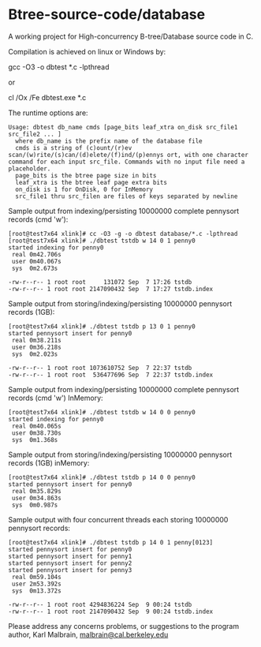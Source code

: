 Btree-source-code/database
==========================

A working project for High-concurrency B-tree/Database source code in C.

Compilation is achieved on linux or Windows by:

gcc -O3 -o dbtest *.c -lpthread

or

cl /Ox /Fe dbtest.exe *.c

The runtime options are:

    Usage: dbtest db_name cmds [page_bits leaf_xtra on_disk src_file1 src_file2 ... ]
      where db_name is the prefix name of the database file
      cmds is a string of (c)ount/(r)ev scan/(w)rite/(s)can/(d)elete/(f)ind/(p)ennys ort, with one character command for each input src_file. Commands with no input file need a placeholder.
      page_bits is the btree page size in bits
      leaf_xtra is the btree leaf page extra bits
      on_disk is 1 for OnDisk, 0 for InMemory
      src_file1 thru src_filen are files of keys separated by newline

Sample output from indexing/persisting 10000000 complete pennysort records (cmd 'w'):

    [root@test7x64 xlink]# cc -O3 -g -o dbtest database/*.c -lpthread
    [root@test7x64 xlink]# ./dbtest tstdb w 14 0 1 penny0
    started indexing for penny0
     real 0m42.706s
     user 0m40.067s
     sys  0m2.673s

    -rw-r--r-- 1 root root     131072 Sep  7 17:26 tstdb
    -rw-r--r-- 1 root root 2147090432 Sep  7 17:27 tstdb.index

Sample output from storing/indexing/persisting 10000000 pennysort records (1GB):

    [root@test7x64 xlink]# ./dbtest tstdb p 13 0 1 penny0
    started pennysort insert for penny0
     real 0m38.211s
     user 0m36.218s
     sys  0m2.023s

    -rw-r--r-- 1 root root 1073610752 Sep  7 22:37 tstdb
    -rw-r--r-- 1 root root  536477696 Sep  7 22:37 tstdb.index

Sample output from indexing/persisting 10000000 complete pennysort records (cmd 'w') InMemory:

    [root@test7x64 xlink]# ./dbtest tstdb w 14 0 0 penny0
    started indexing for penny0
     real 0m40.065s
     user 0m38.730s
     sys  0m1.368s

Sample output from storing/indexing/persisting 10000000 pennysort records (1GB) inMemory:

    [root@test7x64 xlink]# ./dbtest tstdb p 14 0 0 penny0
    started pennysort insert for penny0
     real 0m35.829s
     user 0m34.863s
     sys  0m0.987s

Sample output with four concurrent threads each storing 10000000 pennysort records:

    [root@test7x64 xlink]# ./dbtest tstdb p 14 0 1 penny[0123]
    started pennysort insert for penny0
    started pennysort insert for penny1
    started pennysort insert for penny2
    started pennysort insert for penny3
     real 0m59.104s
     user 2m53.392s
     sys  0m13.372s
 
    -rw-r--r-- 1 root root 4294836224 Sep  9 00:24 tstdb
    -rw-r--r-- 1 root root 2147090432 Sep  9 00:24 tstdb.index

Please address any concerns problems, or suggestions to the program author, Karl Malbrain, malbrain@cal.berkeley.edu
